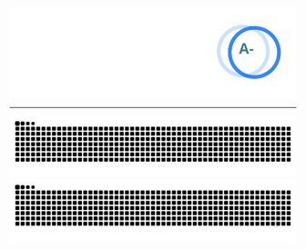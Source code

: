 [![GitHub stats](./github-stats.svg)](https://github.com/anuraghazra/github-readme-stats)

----

[
  ![github contribution grid snake animation](./github-contribution-grid-snake.svg)
](https://github.com/Platane/snk#gh-light-mode-only)
[
  ![github contribution grid snake animation](./github-contribution-grid-snake-dark.svg)
](https://github.com/Platane/snk#gh-dark-mode-only)
